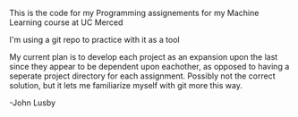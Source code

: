 This is the code for my Programming assignements for my Machine Learning course at UC Merced

I'm using a git repo to practice with it as a tool

My current plan is to develop each project as an expansion upon the last since they appear to be dependent upon eachother, as opposed to having a seperate project directory for each assignment. Possibly not the correct solution, but it lets me familiarize myself with git more this way.

-John Lusby
